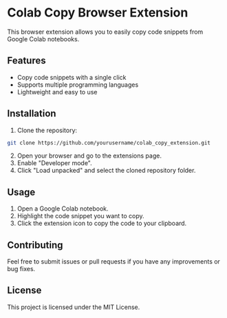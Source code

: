 # Colab Copy Browser Extension

This browser extension allows you to easily copy code snippets from Google Colab notebooks.

## Features

- Copy code snippets with a single click
- Supports multiple programming languages
- Lightweight and easy to use

## Installation

1. Clone the repository:

  ```bash
  git clone https://github.com/yourusername/colab_copy_extension.git
  ```

2. Open your browser and go to the extensions page.
3. Enable "Developer mode".
4. Click "Load unpacked" and select the cloned repository folder.

## Usage

1. Open a Google Colab notebook.
2. Highlight the code snippet you want to copy.
3. Click the extension icon to copy the code to your clipboard.

## Contributing

Feel free to submit issues or pull requests if you have any improvements or bug fixes.

## License

This project is licensed under the MIT License.
